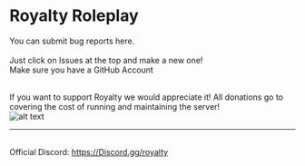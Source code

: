 # Royalty Roleplay
You can submit bug reports here.
<br />
<br />Just click on Issues at the top and make a new one!
<br />Make sure you have a GitHub Account

<br />If you want to support Royalty we would appreciate it! All donations go to covering the cost of running and maintaining the server! 
<br />![alt text](https://cdn.discordapp.com/emojis/861328158309482516.png?v=1)
<br /><hr>
<br />Official Discord: https://Discord.gg/royalty
